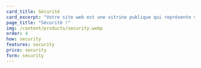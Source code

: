 ```yaml
---
card_title: Sécurité
card_excerpt: "Votre site web est une vitrine publique qui représente votre entreprise à travers le monde entier. On s'en charge :)"
page_title: "Sécurité !"
img: /content/products/security.webp
order: 4
how: security
features: security
price: security
form: security
---
```

